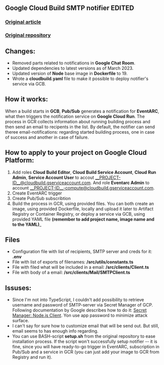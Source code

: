 ## Google Cloud Build SMTP notifier EDITED
### [Original article](https://devopsquare.com/cloud-build-easy-way-to-receive-build-notifications-through-email-aed6768d2b20) 
### [Original repository](https://github.com/mukarramishaq/cloud-build-notifications)


## Changes:
- Removed parts related to notifications in __Google Chat Room__.
- Updated dependencies to latest versions as of March 2023.
- Updated version of __Node__ base image in __Dockerfile__ to 19.
- Wrote a __cloudbuild.yaml__ file to make it possible to deploy notifier's service via GCB.

## How it works:
When a build starts in **GCB**, **Pub/Sub** generates a notification for **EventARC**, what then triggers the notification service on **Google Cloud Run**. The process in GCR collects information about running building process and then send an email to recipents in the list. By default, the notifier can send theree email-notifications: regarding started building process, one in case of success and another in case of failure.

## How to apply to your project on Google Cloud Platform:
1. Add roles **Cloud Build Editor**, **Cloud Build Service Account**, **Cloud Run Admin**, **Service Account User** to accout __PROJECT-ID__@cloudbuild.gserviceaccount.com. And role **Eventarc Admin** to account __PROJECT-ID__-compute@cloudbuild.gserviceaccount.com.
2. Create EventARC trigger
3. Create Pub/Sub subscribtion
4. Build the process in GCR, using provided files. You can both create an image, using provided Dockerfile, locally and upload it later to Artifact Registry or Container Registry, or deploy a service via GCB, using provided YAML file **(remember to add project name, image name and  to the YAML)**_

## Files
- Configuration file with list of recipients, SMTP server and creds for it: **.env**
- File with list of exports of filenames: **/src/utils/constants.ts**
- File with filed what will be included in a email: **/src/clients/Client.ts**
- File with body of a email: **/src/clients/Mail/SMTPClient.ts**

## Issuses:
- Since I'm not into TypeScript, I couldn't add possibility to retrieve username and password of SMTP-server via Secret Manager of GCP. Following documentation by Google describes how to do it: [Secret Manager: Node.js Client](https://cloud.google.com/nodejs/docs/reference/secret-manager/latest). Yon use app password to minimize attack surface.
- I can't say for sure how to customize email that will be send out. But still, email seems to has enough info regarding.
- You can use BASH-script __setup.sh__ from the original repository to ease installation process. If the script won't successfully setup notifier -- it is fine, since you will have ready-to-go trigger in EventARC, subscription in Pub/Sub and a service in GCR (you can just add your image to GCR from Registry and run it).  
